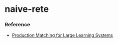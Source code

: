 naive-rete
====

### Reference
- [Production Matching for Large Learning Systems](http://reports-archive.adm.cs.cmu.edu/anon/1995/CMU-CS-95-113.pdf)

